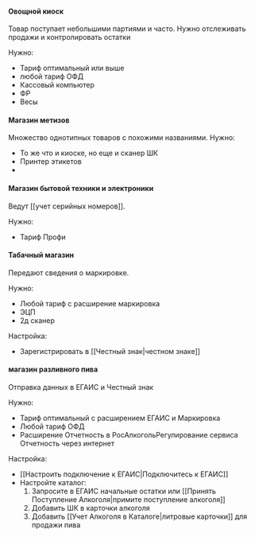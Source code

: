 #### Овощной киоск
Товар поступает небольшими партиями и часто. 
Нужно отслеживать продажи и контролировать остатки

Нужно:
- Тариф оптимальный или выше
- любой тариф ОФД
- Кассовый компьютер
- ФР
- Весы

#### Магазин метизов
Множество однотипных товаров с похожими названиями.
Нужно:
- То же что и киоске, но еще и сканер ШК
- Принтер этикетов
- 

#### Магазин бытовой техники и электроники
Ведут [[учет серийных номеров]].

Нужно:
- Тариф Профи

#### Табачный магазин
Передают сведения о маркировке. 

Нужно:
- Любой тариф с расширение маркировка
- ЭЦП
- 2д сканер

Настройка:
- Зарегистрировать в [[Честный знак|честном знаке]]

#### магазин разливного пива
Отправка данных в ЕГАИС и Честный знак

Нужно:
- Тариф оптимальный с расширением ЕГАИС и Маркировка
- Любой тариф ОФД
- Расширение Отчетность в РосАлкогольРегулирование сервиса Отчетность через интернет

Настройка:
- [[Настроить подключение к ЕГАИС|Подключитесь к ЕГАИС]]
- Настройте каталог:
	1.  Запросите в ЕГАИС начальные остатки или [[Принять Поступление Алкоголя|примите поступление алкоголя]]
	2. Добавить ШК в карточки алкоголя
	3. Добавить [[Учет Алкоголя в Каталоге|литровые карточки]] для продажи пива
